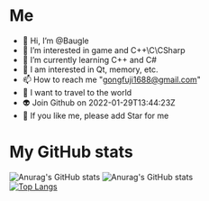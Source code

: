 # Me
- 👋 Hi, I’m @Baugle
- 👀 I’m interested in game and C++\C\CSharp
- 🌱 I’m currently learning C++ and C#
- 💞️ I am interested in Qt, memory, etc.
- 📫 How to reach me   "gongfuji1688@gmail.com"
- 🧡 I want to travel to the world
- 👽 Join Github on 2022-01-29T13:44:23Z
- 💩 If you like me, please add Star for me

# My GitHub stats
  ![Anurag's GitHub stats](https://github-readme-stats.vercel.app/api?username=Baugle&show_icons=true)   ![Anurag's GitHub stats](https://github-readme-stats.vercel.app/api?username=Baugle&show_icons=true&theme=radical)  
  [![Top Langs](https://github-readme-stats.vercel.app/api/top-langs/?username=Baugle)](https://github.com/anuraghazra/github-readme-stats)
<!---
Simpsons-Bart/Simpsons-Bart is a ✨ special ✨ repository because its `README.md` (this file) appears on your GitHub profile.
You can click the Preview link to take a look at your changes.
--->
